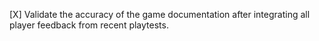 [X] Validate the accuracy of the game documentation after integrating all player feedback from recent playtests.